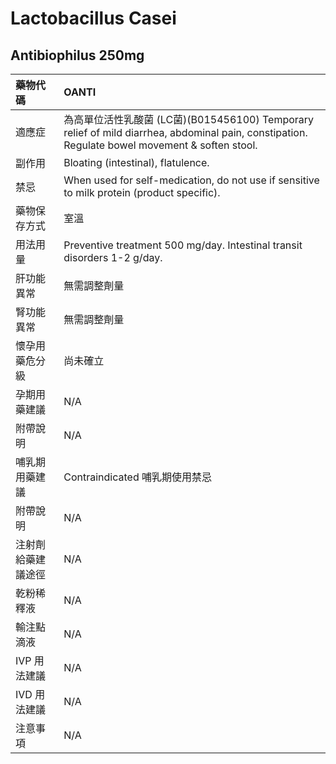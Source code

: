 # Lactobacillus Casei

## Antibiophilus 250mg

| 藥物代碼           | OANTI                                                                                                                                                                 |
|:-------------------|:----------------------------------------------------------------------------------------------------------------------------------------------------------------------|
| 適應症             | 為高單位活性乳酸菌 (LC菌)(B015456100)            Temporary relief of mild diarrhea, abdominal pain, constipation.             Regulate bowel movement & soften stool. |
| 副作用             | Bloating (intestinal), flatulence.                                                                                                                                    |
| 禁忌               | When used for self-medication, do not use if sensitive to milk protein (product specific).                                                                            |
| 藥物保存方式       | 室溫                                                                                                                                                                  |
| 用法用量           | Preventive treatment 500 mg/day. Intestinal transit disorders 1-2 g/day.                                                                                              |
| 肝功能異常         | 無需調整劑量                                                                                                                                                          |
| 腎功能異常         | 無需調整劑量                                                                                                                                                          |
| 懷孕用藥危分級     | 尚未確立                                                                                                                                                              |
| 孕期用藥建議       | N/A                                                                                                                                                                   |
| 附帶說明           | N/A                                                                                                                                                                   |
| 哺乳期用藥建議     | Contraindicated 哺乳期使用禁忌                                                                                                                                        |
| 附帶說明           | N/A                                                                                                                                                                   |
| 注射劑給藥建議途徑 | N/A                                                                                                                                                                   |
| 乾粉稀釋液         | N/A                                                                                                                                                                   |
| 輸注點滴液         | N/A                                                                                                                                                                   |
| IVP 用法建議       | N/A                                                                                                                                                                   |
| IVD 用法建議       | N/A                                                                                                                                                                   |
| 注意事項           | N/A                                                                                                                                                                   |

